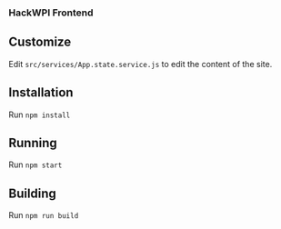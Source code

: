 ### HackWPI Frontend

## Customize

Edit `src/services/App.state.service.js` to edit the content of the site.

## Installation

Run `npm install`

## Running

Run `npm start`

## Building

Run `npm run build`
